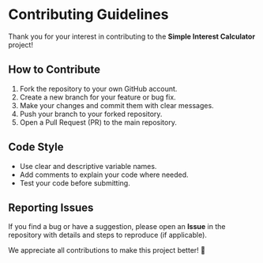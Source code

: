 # Contributing Guidelines

Thank you for your interest in contributing to the **Simple Interest Calculator** project!  

## How to Contribute
1. Fork the repository to your own GitHub account.  
2. Create a new branch for your feature or bug fix.  
3. Make your changes and commit them with clear messages.  
4. Push your branch to your forked repository.  
5. Open a Pull Request (PR) to the main repository.  

## Code Style
- Use clear and descriptive variable names.  
- Add comments to explain your code where needed.  
- Test your code before submitting.  

## Reporting Issues
If you find a bug or have a suggestion, please open an **Issue** in the repository with details and steps to reproduce (if applicable).  

We appreciate all contributions to make this project better! 🚀
